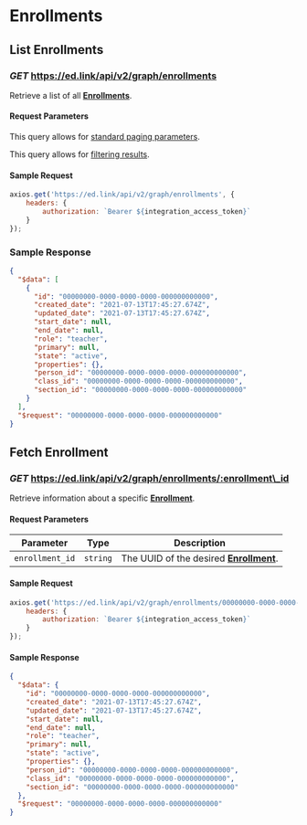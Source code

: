 # Enrollments

## List Enrollments

### *GET* https://ed.link/api/v2/graph/enrollments

Retrieve a list of all **[Enrollments](../models/external/enrollment)**.

#### Request Parameters

This query allows for [standard paging parameters](../../../guides/v2.0/paginated-requests).

This query allows for [filtering results](../../../guides/v2.0/filtering-results).

#### Sample Request

```javascript
axios.get('https://ed.link/api/v2/graph/enrollments', {
	headers: {
		authorization: `Bearer ${integration_access_token}`
	}
});
```

### Sample Response

```json
{
  "$data": [
    {
      "id": "00000000-0000-0000-0000-000000000000",
      "created_date": "2021-07-13T17:45:27.674Z",
      "updated_date": "2021-07-13T17:45:27.674Z",
      "start_date": null,
      "end_date": null,
      "role": "teacher",
      "primary": null,
      "state": "active",
      "properties": {},
      "person_id": "00000000-0000-0000-0000-000000000000",
      "class_id": "00000000-0000-0000-0000-000000000000",
      "section_id": "00000000-0000-0000-0000-000000000000"
    }
  ],
  "$request": "00000000-0000-0000-0000-000000000000"
}
```

## Fetch Enrollment

### *GET* https://ed.link/api/v2/graph/enrollments/:enrollment\_id

Retrieve information about a specific **[Enrollment](../models/external/enrollment)**.

#### Request Parameters

| Parameter       | Type     | Description                                                              |
|-----------------|----------|--------------------------------------------------------------------------|
| `enrollment_id` | `string` | The UUID of the desired **[Enrollment](../models/external/enrollment)**. |

#### Sample Request

```javascript
axios.get('https://ed.link/api/v2/graph/enrollments/00000000-0000-0000-0000-000000000000', {
	headers: {
		authorization: `Bearer ${integration_access_token}`
	}
});
```

#### Sample Response

```json
{
  "$data": {
    "id": "00000000-0000-0000-0000-000000000000",
    "created_date": "2021-07-13T17:45:27.674Z",
    "updated_date": "2021-07-13T17:45:27.674Z",
    "start_date": null,
    "end_date": null,
    "role": "teacher",
    "primary": null,
    "state": "active",
    "properties": {},
    "person_id": "00000000-0000-0000-0000-000000000000",
    "class_id": "00000000-0000-0000-0000-000000000000",
    "section_id": "00000000-0000-0000-0000-000000000000"
  },
  "$request": "00000000-0000-0000-0000-000000000000"
}
```
